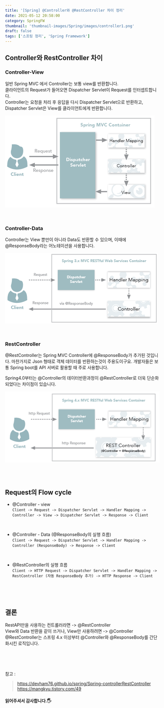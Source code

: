 ```yaml
---
title: '[Spring] @Controller와 @RestController 차이 정리'
date: 2021-05-12 20:58:00
category: SpringFW
thumbnail: 'thumbnail-images/Spring/images/controller1.png'
draft: false
tags: ['스프링 정리', 'Spring Framework']
---
```


## Controller와 RestController 차이

### Controller-View

일반 Spring MVC 에서 Controller는 보통 view를 반환합니다.<br>
클라이언트의 Request가 들어오면 Dispatcher Servlet이 Request를 인터셉트합니다.<br>
Controller는 요청을 처리 후 응답을 다시 Dispatcher Servlet으로 반환하고, Dispatcher Servlet은 View를 클라이언트에게 반환합니다.

![](./images/controller1.png)

 <br>

### Controller-Data

Controller는 View 뿐만이 아니라 Data도 반환할 수 있으며, 이때에 @ResponseBody라는 어노테이션을 사용합니다.

![](./images/controller2.png)

 <br>

### RestController

@RestController는 Spring MVC Controller에 @ResponseBody가 추가된 것입니다. 마찬가지로 Json 형태로 객체 데이터를 반환하는것이 주용도이구요. 개발자들은 보통 Spring boot를 API 서버로 활용할 때 주로 사용합니다.

Spring4.0부터는 @Controller의 데이터반환과정이 @RestController로 더욱 단순화 되었다는 차이점이 있습니다.

![](./images/controller3.png)

<br>
<br>

## Request의 Flow cycle

- @Controller - view <br>
  `Client -> Request -> Dispatcher Servlet -> Handler Mapping -> Controller -> View -> Dispatcher Servlet -> Response -> Client`

<br>

- @Controller - Data (@ResponseBody의 실행 흐름) <br>
  `Client -> Request -> Dispatcher Servlet -> Handler Mapping -> Controller (ResponseBody) -> Response -> Client`

<br>

- @RestController의 실행 흐름 <br>
  `Client -> HTTP Request -> Dispatcher Servlet -> Handler Mapping -> RestController (자동 ResponseBody 추가) -> HTTP Response -> Client`

<br>
<br>
<br>

## 결론

RestAPI만을 사용하는 컨트롤러라면 -> @RestController<br>
View와 Data 반환을 같이 쓰거나, View만 사용하려면 -> @Controller<br>
@RestController는 스프링 4.x 이상부터 @Controller와 @ResponseBody를 간단화시킨 로직입니다.

<br>
<br>
<br>

참고 :

> https://devham76.github.io/spring/Spring-controllerRestController https://mangkyu.tistory.com/49

#### 읽어주셔서 감사합니다.🖐
